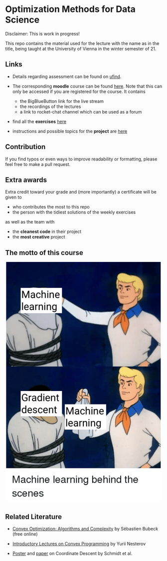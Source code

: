 # Optimization Methods for Data Science

Disclaimer: This is work in progress!

This repo contains the material used for the lecture with the name as in the title, being taught at the University of Vienna in the winter semester of 21.


## Links

- Details regarding assessment can be found on [ufind](https://ufind.univie.ac.at/en/course.html?lv=053612&semester=2021W).
- The corresponding **moodle** course can be found [here](https://moodle.univie.ac.at/course/view.php?id=264643).
  Note that this can only be accessed if you are registered for the course. It contains
  + the BigBlueButton link for the live stream
  + the recordings of the lectures
  + a link to rocket-chat channel which can be used as a forum

- find all the **exercises** [here](https://github.com/AxelBohm/optimization-for-DS-lecture/tree/main/exercises)
- instructions and possible topics for the **project** are [here](https://github.com/AxelBohm/optimization-for-DS-lecture/tree/main/project)

## Contribution

If you find typos or even ways to improve readability or formatting, please feel free to make a pull request. 


## Extra awards

Extra credit toward your grade and (more importantly) a certificate will be given to

- who contributes the most to this repo
- the person with the tidiest solutions of the weekly exercises

as well as the team with

- the **cleanest code** in their project
- the **most creative** project

## The motto of this course

<p align="center">
  <img src="memes/gradient_descent_meme.png" />
</p>


## Related Literature


- [Convex Optimization: Algorithms and Complexity](https://arxiv.org/pdf/1405.4980.pdf) by Sébastien Bubeck (free online)

- [Introductory Lectures on Convex Programming](https://citeseerx.ist.psu.edu/viewdoc/download?doi=10.1.1.693.855&rep=rep1&type=pdf) by Yurii Nesterov

- [Poster](https://www.cs.ubc.ca/~schmidtm/Documents/2014_NIPSw_GaussSouthwell.pdf) and [paper](http://proceedings.mlr.press/v37/nutini15.pdf) on Coordinate Descent by Schmidt et al.